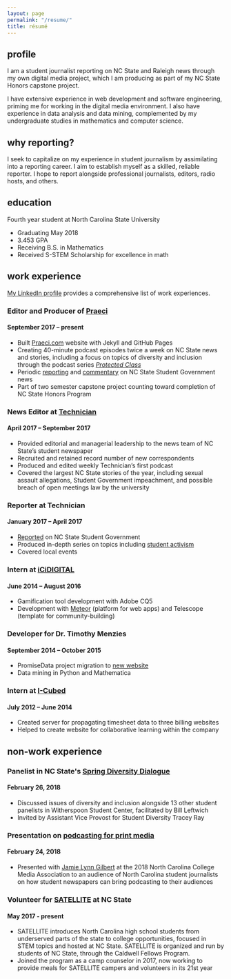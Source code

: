 ```yaml
---
layout: page
permalink: "/resume/"
title: résumé
---
```

## profile

I am a student journalist reporting on NC State and Raleigh news through my own digital media project, which I am producing as part of my NC State Honors capstone project.

I have extensive experience in web development and software engineering, priming me for working in the digital media environment. I also have experience in data analysis and data mining, complemented by my undergraduate studies in mathematics and computer science.

## why reporting?

I seek to capitalize on my experience in student journalism by assimilating into a reporting career. I aim to establish myself as a skilled, reliable reporter. I hope to report alongside professional journalists, editors, radio hosts, and others.

## education

Fourth year student at North Carolina State University
* Graduating May 2018
* 3.453 GPA
* Receiving B.S. in Mathematics
* Received S-STEM Scholarship for excellence in math

## work experience

[My LinkedIn profile][LinkedIn] provides a comprehensive list of work experiences.

### Editor and Producer of [Praeci][Praeci]
#### September 2017 – present

* Built [Praeci.com][Praeci] website with Jekyll and GitHub Pages
* Creating 40-minute podcast episodes twice a week on NC State news and stories, including a focus on topics of diversity and inclusion through the podcast series [_Protected Class_][Protected Class]
* Periodic [reporting][impeachment article] and [commentary][Jess commentary] on NC State Student Government news
* Part of two semester capstone project counting toward completion of NC State Honors Program

### News Editor at [Technician][Technician]
#### April 2017 – September 2017

* Provided editorial and managerial leadership to the news team of NC State’s student newspaper
* Recruited and retained record number of new correspondents
* Produced and edited weekly Technician’s first podcast
* Covered the largest NC State stories of the year, including sexual assault allegations, Student Government impeachment, and possible breach of open meetings law by the university

### Reporter at Technician
#### January 2017 – April 2017

* [Reported][SG Reporting] on NC State Student Government
* Produced in-depth series on topics including [student activism][activism series]
* Covered local events

### Intern at [iCiDIGITAL][iCiDIGITAL]
#### June 2014 – August 2016

* Gamification tool development with Adobe CQ5
* Development with [Meteor][Meteor] (platform for web apps) and Telescope (template for community-building)

### Developer for Dr. Timothy Menzies
#### September 2014 – October 2015

* PromiseData project migration to [new website][OpenScience]
* Data mining in Python and Mathematica

### Intern at [I-Cubed][I-Cubed acquired]
#### July 2012 – June 2014

* Created server for propagating timesheet data to three billing websites
* Helped to create website for collaborative learning within the company

## non-work experience

### Panelist in NC State's [Spring Diversity Dialogue][Diversity Dialogue]
#### February 26, 2018

* Discussed issues of diversity and inclusion alongside 13 other student panelists in Witherspoon Student Center, facilitated by Bill Leftwich
* Invited by Assistant Vice Provost for Student Diversity Tracey Ray

### Presentation on [podcasting for print media][Podcasting presentation]
#### February 24, 2018

* Presented with [Jamie Lynn Gilbert][Jamie Gilbert] at the 2018 North Carolina College Media Association to an audience of North Carolina student journalists on how student newspapers can bring podcasting to their audiences

### Volunteer for [SATELLITE][SATELLITE] at NC State
#### May 2017 - present

* SATELLITE introduces North Carolina high school students from underserved parts of the state to college opportunities, focused in STEM topics and hosted at NC State. SATELLITE is organized and run by students of NC State, through the Caldwell Fellows Program.
* Joined the program as a camp counselor in 2017, now working to provide meals for SATELLITE campers and volunteers in its 21st year

[activism series]: http://www.technicianonline.com/search/?f=html&q=activism+series+carter+pape&d1=2017-02-01&d2=2017-04-01&sd=desc&l=25&t=article%2Ccollection%2Cvideo%2Cyoutube&nsa=eedition
[Diversity Dialogue]: https://oied.ncsu.edu/divweb/2018/01/25/diversity-dialogue-to-delve-into-issues-on-college-campuses/
[I-Cubed acquired]: https://www.bizjournals.com/triangle/blog/techflash/2014/06/raleigh-based-i-cubed-is-acquired-by.html
[iCiDIGITAL]: http://www.icidigital.com
[impeachment article]: http://praeci.com/news/willis-impeachment-overview
[Jamie Gilbert]: https://studentmedia.ncsu.edu/web/?q=professional-staff
[Jess commentary]: http://praeci.com/commentary/breakdown-of-the-candidates
[LinkedIn]: {{site.author.linkedin_url}}
[Meteor]: https://www.meteor.com
[OpenScience]: http://openscience.us
[Podcasting presentation]: https://twitter.com/ellenmeder/status/967483510935248897
[Praeci]: {{site.praeci_link}}eedition
[Protected Class]: http://praeci.com/protected-class/
[SATELLITE]: https://www.go.ncsu.edu/satellite
[SG Reporting]: http://www.technicianonline.com/search/?f=html&q=student+government+carter+pape&sd=desc&l=25&t=article%2Ccollection%2Cvideo%2Cyoutube&nsa=
[Technician]: {{site.technician_link}}